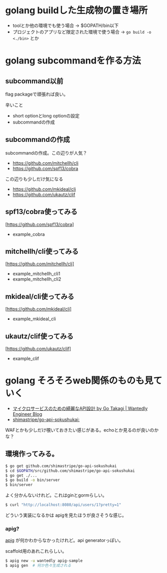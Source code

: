 # golang buildした生成物の置き場所

- toolとか他の環境でも使う場合 -> $GOPATH/bin以下
- プロジェクトのアプリなど限定された環境で使う場合 -> `go build -o <./bin>` とか

# golang subcommandを作る方法

## subcommand以前

flag packageで頑張れば良い。

辛いこと

- short optionとlong optionの設定
- subcommandの作成

## subcommandの作成

subcommandの作成。この辺りが人気？

- https://github.com/mitchellh/cli
- https://github.com/spf13/cobra

この辺りも少しだけ気になる

- https://github.com/mkideal/cli
- https://github.com/ukautz/clif

## spf13/cobra使ってみる

[https://github.com/spf13/cobra]

- example_cobra

## mitchellh/cli使ってみる

[https://github.com/mitchellh/cli]

- example_mitchellh_cli1
- example_mitchellh_cli2

## mkideal/cli使ってみる

[https://github.com/mkideal/cli]

- example_mkideal_cli

## ukautz/clif使ってみる

[https://github.com/ukautz/clif]

- example_clif

# golang そろそろweb関係のものも見ていく

- [マイクロサービスのための綺麗なAPI設計 by Go Takagi | Wantedly Engineer Blog](https://www.wantedly.com/companies/wantedly/post_articles/32977)
- [shimastripe/go-api-sokushukai:](https://github.com/shimastripe/go-api-sokushukai)

WAFとかも少しだけ覗いておきたい感じがある。echoとか見るのが良いのかな？

## 環境作ってみる。

```bash
$ go get github.com/shimastripe/go-api-sokushukai
$ cd $GOPATH/src/github.com/shimastripe/go-api-sokushukai
$ go get ./...
$ go build -o bin/server
$ bin/server
```

よく分かんないけれど。これはginとgormらしい。

```bash
$ curl "http://localhost:8080/api/users/1?pretty=1"
```

どういう実装になるかは apigを見たほうが良さそうな感じ。

### apig?

[apig](https://github.com/wantedly/apig) が何かわからなかったけれど。api generatorっぽい。

scaffold用のあれこれらしい。

```bash
$ apig new -u wantedly apig-sample
$ apig gen  # 何か色々生成される
```
